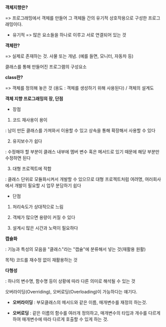 **객체지향은?**

=> 프로그래밍에서 객체를 만들어 그 객체들 간의 유기적 상호작용으로 구성한 프로그래밍이다. 

* 유기적 => 많은 요소들을 하나로 이루고 서로 연결되어 있는 것 

**객체란?**

=> 실제로 존재하는 것. 사물 또는 개념. (예를 들면, 모니터, 자동차 등)

클래스를 통해 만들어진 프로그램의 구성요소

**class란?**

=> 객체를 정의해 놓은 것 (용도 : 객체를 생성하기 위해 사용된다) / 객체의 설계도



**객체 지향 프로그래밍의 장, 단점**

- 장점

1) 코드 재사용이 용이

: 남이 만든 클래스를 가져와서 이용할 수 있고 상속을 통해 확장해서 사용할 수 있다

2) 유지보수가 쉽다

: 수정해야 할 부분이 클래스 내부에 멤버 변수 혹은 메서드로 있기 때문에 해당 부분만 수정하면 된다

3) 대형 프로젝트에 적합

: 클래스 단위로 모듈화시켜서 개발할 수 있으므로 대형 프로젝트처럼 여려명, 여러회사에서 개발이 필요할 시 업무 분담하기 쉽다



* 단점

1) 처리속도가 상대적으로 느림

2) 객체가 많으면 용량이 커질 수 있다

3) 설계시 많은 시간과 노력이 필요하다



**캡슐화**

: 기능과 특성의 모음을 "클래스"라는 "캡슐"에 분류해서 넣는 것(재활용 원활)

목적) 코드를 재수정 없이 재활용하는 것



**다형성**

: 하나의 변수명, 함수명 등이 상황에 따라 다른 의미로 해석될 수 있는 것

오버라이딩(Overriding), 오버로딩(Overloading)이 가능하다는 얘기다.

* **오버라이딩** : 부모클래스의 메서드와 같은 이름, 매개변수를 재정의 하는것.

* **오버로딩** : 같은 이름의 함수를 여러개 정의하고, 매개변수의 타입과 개수를 다르게 하여 매개변수에 따라 다르게 호출할 수 있게 하는 것.

